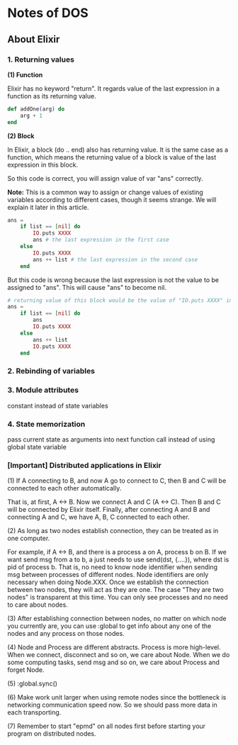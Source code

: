 # Notes of DOS

## About Elixir

### 1. Returning values 

**(1) Function**

Elixir has no keyword "return". It regards value of the last expression in a function as its returning value. 

```elixir
def addOne(arg) do
	arg + 1
end
```

**(2) Block**

In Elixir, a block (do .. end) also has returning value. It is the same case as a function, which means the returning value of a block is value of the last expression in this block.

So this code is correct, you will assign value of var "ans" correctly.

**Note:** This is a common way to assign or change values of existing variables according to different cases, though it seems strange. We will explain it later in this article.

```elixir
ans = 
	if list == [nil] do
		IO.puts XXXX
		ans # the last expression in the first case
	else
		IO.puts XXXX
		ans ++ list # the last expression in the second case
	end  

```

But this code is wrong because the last expression is not the value to be assigned to "ans". This will cause "ans" to become nil.

```elixir
# returning value of this block would be the value of "IO.puts XXXX" instead of what we want.
ans = 
	if list == [nil] do
		ans
		IO.puts XXXX 
	else
		ans ++ list
		IO.puts XXXX
	end  
```

### 2. Rebinding of variables



### 3. Module attributes

constant instead of state variables

### 4. State memorization

pass current state as arguments into next function call instead of using global state variable

### [Important] Distributed applications in Elixir

(1) If A connecting to B, and now A go to connect to C, then B and C will be connected to each other automatically.

That is, at first, A \<-\> B. Now we connect A and C (A \<-\> C). Then B and C will be connected by Elixir itself. Finally, after connecting A and B and connecting A and C, we have A, B, C connected to each other.

(2) As long as two nodes establish connection, they can be treated as in one computer.

For example, if A \<-\> B, and there is a process a on A, process b on B. If we want send msg from a to b, a just needs to use send(dst, {....}), where dst is pid of process b. That is, no need to know node identifier when sending msg between processes of different nodes. Node identifiers are only necessary when doing Node.XXX. Once we establish the connection between two nodes, they will act as they are one. The case "They are two nodes" is transparent at this time. You can only see processes and no need to care about nodes.

(3) After establishing connection between nodes, no matter on which node you currently are, you can use :global to get info about any one of the nodes and any process on those nodes.

(4) Node and Process are different abstracts. Process is more high-level. When we connect, disconnect and so on, we care about Node. When we do some computing tasks, send msg and so on, we care about Process and forget Node.

(5) :global.sync()

(6) Make work unit larger when using remote nodes since the bottleneck is networking communication speed now. So we should pass more data in each transporting.

(7) Remember to start "epmd" on all nodes first before starting your program on distributed nodes.